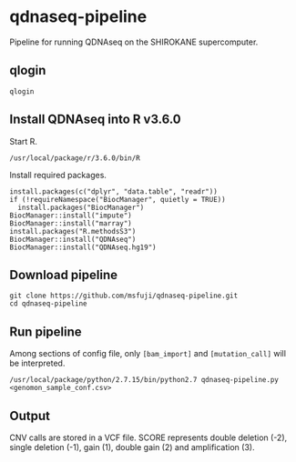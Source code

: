 # qdnaseq-pipeline
Pipeline for running QDNAseq on the SHIROKANE supercomputer.

## qlogin
```
qlogin
```

## Install QDNAseq into R v3.6.0
Start R.
```
/usr/local/package/r/3.6.0/bin/R
```
Install required packages.
```
install.packages(c("dplyr", "data.table", "readr"))
if (!requireNamespace("BiocManager", quietly = TRUE))
  install.packages("BiocManager")
BiocManager::install("impute")
BiocManager::install("marray")
install.packages("R.methodsS3")
BiocManager::install("QDNAseq")
BiocManager::install("QDNAseq.hg19")
```

## Download pipeline
```
git clone https://github.com/msfuji/qdnaseq-pipeline.git
cd qdnaseq-pipeline
```

## Run pipeline
Among sections of config file, only `[bam_import]` and `[mutation_call]` will be interpreted.
```
/usr/local/package/python/2.7.15/bin/python2.7 qdnaseq-pipeline.py <genomon_sample_conf.csv>
```

## Output
CNV calls are stored in a VCF file. SCORE represents double deletion (-2), single deletion (-1), gain (1), double gain (2) and amplification (3).
